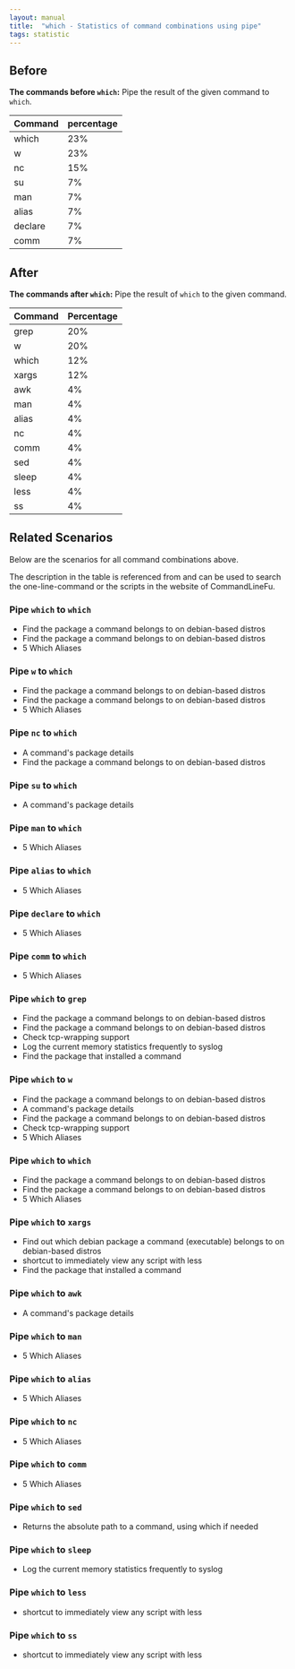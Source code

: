 ```yaml
---
layout: manual
title:  "which - Statistics of command combinations using pipe"
tags: statistic
---
```


## Before

__The commands before `which`:__ Pipe the result of the given command to `which`.

| Command | percentage |
|--------|--------|
| which | 23% |
| w | 23% |
| nc | 15% |
| su | 7% |
| man | 7% |
| alias | 7% |
| declare | 7% |
| comm | 7% |



## After

__The commands after `which`:__ Pipe the result of `which` to the given command.

| Command | Percentage | 
|-------|--------|
| grep | 20% |
| w | 20% |
| which | 12% |
| xargs | 12% |
| awk | 4% |
| man | 4% |
| alias | 4% |
| nc | 4% |
| comm | 4% |
| sed | 4% |
| sleep | 4% |
| less | 4% |
| ss | 4% |



## Related Scenarios

Below are the scenarios for all command combinations above.

The description in the table is referenced from and can be used to search the one-line-command or the scripts in the website of CommandLineFu.


### Pipe `which` to `which`

- Find the package a command belongs to on debian-based distros
- Find the package a command belongs to on debian-based distros
- 5 Which Aliases

            
### Pipe `w` to `which`

- Find the package a command belongs to on debian-based distros
- Find the package a command belongs to on debian-based distros
- 5 Which Aliases

            
### Pipe `nc` to `which`

- A command's package details
- Find the package a command belongs to on debian-based distros

            
### Pipe `su` to `which`

- A command's package details

            
### Pipe `man` to `which`

- 5 Which Aliases

            
### Pipe `alias` to `which`

- 5 Which Aliases

            
### Pipe `declare` to `which`

- 5 Which Aliases

            
### Pipe `comm` to `which`

- 5 Which Aliases

            


### Pipe `which` to `grep`

- Find the package a command belongs to on debian-based distros
- Find the package a command belongs to on debian-based distros
- Check tcp-wrapping support
- Log the current memory statistics frequently to syslog
- Find the package that installed a command

            
### Pipe `which` to `w`

- Find the package a command belongs to on debian-based distros
- A command's package details
- Find the package a command belongs to on debian-based distros
- Check tcp-wrapping support
- 5 Which Aliases

            
### Pipe `which` to `which`

- Find the package a command belongs to on debian-based distros
- Find the package a command belongs to on debian-based distros
- 5 Which Aliases

            
### Pipe `which` to `xargs`

- Find out which debian package a command (executable) belongs to on debian-based distros
- shortcut to immediately view any script with less
- Find the package that installed a command

            
### Pipe `which` to `awk`

- A command's package details

            
### Pipe `which` to `man`

- 5 Which Aliases

            
### Pipe `which` to `alias`

- 5 Which Aliases

            
### Pipe `which` to `nc`

- 5 Which Aliases

            
### Pipe `which` to `comm`

- 5 Which Aliases

            
### Pipe `which` to `sed`

- Returns the absolute path to a command, using which if needed

            
### Pipe `which` to `sleep`

- Log the current memory statistics frequently to syslog

            
### Pipe `which` to `less`

- shortcut to immediately view any script with less

            
### Pipe `which` to `ss`

- shortcut to immediately view any script with less

            
